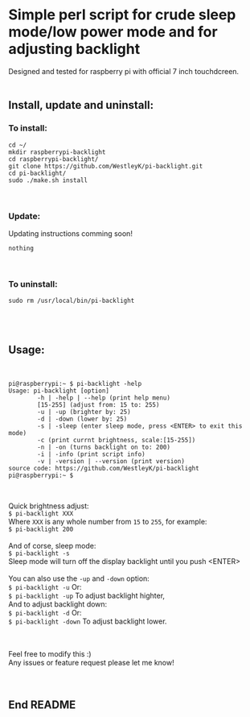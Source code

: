 # Simple perl script for crude sleep mode/low power mode and for adjusting backlight

Designed and tested for raspberry pi with official 7 inch touchdcreen. <br>
<br>

## Install, update and uninstall:

### To install:

```
cd ~/
mkdir raspberrypi-backlight
cd raspberrypi-backlight/
git clone https://github.com/WestleyK/pi-backlight.git
cd pi-backlight/
sudo ./make.sh install
```
<br>

### Update:

Updating instructions comming soon!

```
nothing
```

<br>

### To uninstall:

```
sudo rm /usr/local/bin/pi-backlight
```

<br>
<br/>


## Usage:

<br>

```
pi@raspberrypi:~ $ pi-backlight -help
Usage: pi-backlight [option]
        -h | -help | --help (print help menu)
        [15-255] (adjust from: 15 to: 255)
        -u | -up (brighter by: 25)
        -d | -down (lower by: 25)
        -s | -sleep (enter sleep mode, press <ENTER> to exit this mode)
        -c (print currnt brightness, scale:[15-255])
        -n | -on (turns backlight on to: 200)
        -i | -info (print script info)
        -v | -version | --version (print version)
source code: https://github.com/WestleyK/pi-backlight 
pi@raspberrypi:~ $ 
```

<br>

Quick brightness adjust: <br>
`$ pi-backlight XXX` <br>
Where `XXX` is any whole number from `15` to `255`, for example: <br>
`$ pi-backlight 200` <br>
<br>
And of corse, sleep mode: <br>
`$ pi-backlight -s` <br>
Sleep mode will turn off the display backlight until you push \<ENTER\> <br>
<br>
You can also use the `-up` and `-down` option: <br>
`$ pi-backlight -u` Or: <br>
`$ pi-backlight -up` To adjust backlight highter, <br>
And to adjust backlight down: <br>
`$ pi-backlight -d` Or: <br>
`$ pi-backlight -down` To adjust backlight lower. <br>
<br>



<br>
Feel free to modify this :) <br>
Any issues or feature request please let me know! <br>
<br>

<br>

## End README

<br>
